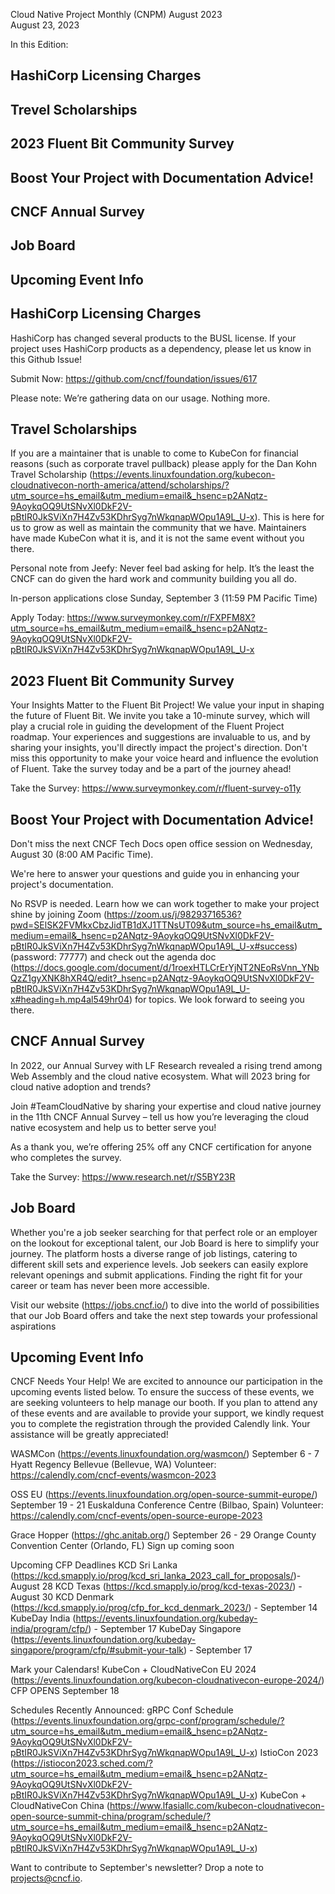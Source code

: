 Cloud Native Project Monthly (CNPM) August 2023  
August 23, 2023 

In this Edition: 
## HashiCorp Licensing Charges
## Trevel Scholarships
## 2023 Fluent Bit Community Survey 
## Boost Your Project with Documentation Advice!
## CNCF Annual Survey
## Job Board
## Upcoming Event Info


#### 

## HashiCorp Licensing Charges
HashiCorp has changed several products to the BUSL license. If your project uses HashiCorp products as a dependency, please let us know in this Github Issue! 

Submit Now: https://github.com/cncf/foundation/issues/617  

Please note: We’re gathering data on our usage. Nothing more. 

## Travel Scholarships
If you are a maintainer that is unable to come to KubeCon for financial reasons (such as corporate travel pullback) please apply for the Dan Kohn Travel Scholarship (https://events.linuxfoundation.org/kubecon-cloudnativecon-north-america/attend/scholarships/?utm_source=hs_email&utm_medium=email&_hsenc=p2ANqtz-9AoykqOQ9UtSNvXl0DkF2V-pBtIR0JkSViXn7H4Zv53KDhrSyg7nWkqnapWOpu1A9L_U-x). 
This is here for us to grow as well as maintain the community that we have. Maintainers have made KubeCon what it is, and it is not the same event without you there. 

Personal note from Jeefy: Never feel bad asking for help. It’s the least the CNCF can do given the hard work and community building you all do.

In-person applications close Sunday, September 3 (11:59 PM Pacific Time)

Apply Today: https://www.surveymonkey.com/r/FXPFM8X?utm_source=hs_email&utm_medium=email&_hsenc=p2ANqtz-9AoykqOQ9UtSNvXl0DkF2V-pBtIR0JkSViXn7H4Zv53KDhrSyg7nWkqnapWOpu1A9L_U-x

## 2023 Fluent Bit Community Survey
Your Insights Matter to the Fluent Bit Project! We value your input in shaping the future of Fluent Bit.
We invite you take a 10-minute survey, which will play a crucial role in guiding the development of the Fluent Project roadmap. 
Your experiences and suggestions are invaluable to us, and by sharing your insights, you'll directly impact the project's direction. 
Don't miss this opportunity to make your voice heard and influence the evolution of Fluent. Take the survey today and be a part of the journey ahead!

Take the Survey: https://www.surveymonkey.com/r/fluent-survey-o11y

## Boost Your Project with Documentation Advice!
Don't miss the next CNCF Tech Docs open office session on Wednesday, August 30 (8:00 AM Pacific Time).

We're here to answer your questions and guide you in enhancing your project's documentation. 

No RSVP is needed. Learn how we can work together to make your project shine by joining
Zoom (https://zoom.us/j/98293716536?pwd=SElSK2FVMkxCbzJidTB1dXJ1TTNsUT09&utm_source=hs_email&utm_medium=email&_hsenc=p2ANqtz-9AoykqOQ9UtSNvXl0DkF2V-pBtIR0JkSViXn7H4Zv53KDhrSyg7nWkqnapWOpu1A9L_U-x#success) (password: 77777)
and check out the agenda doc (https://docs.google.com/document/d/1roexHTLCrErYjNT2NEoRsVnn_YNbQzZ1gyXNK8hXR4Q/edit?_hsenc=p2ANqtz-9AoykqOQ9UtSNvXl0DkF2V-pBtIR0JkSViXn7H4Zv53KDhrSyg7nWkqnapWOpu1A9L_U-x#heading=h.mp4al549hr04) 
for topics. We look forward to seeing you there.

## CNCF Annual Survey
In 2022, our Annual Survey with LF Research revealed a rising trend among Web Assembly and the cloud native ecosystem. What will 2023 bring for cloud native adoption and trends? 

Join #TeamCloudNative by sharing your expertise and cloud native journey in the 11th CNCF Annual Survey – tell us how you’re leveraging the cloud native ecosystem and help us to better serve you!  

As a thank you, we’re offering 25% off any CNCF certification for anyone who completes the survey.

Take the Survey: https://www.research.net/r/S5BY23R

## Job Board
Whether you're a job seeker searching for that perfect role or an employer on the lookout for exceptional talent, our Job Board is here to simplify your journey. 
The platform hosts a diverse range of job listings, catering to different skill sets and experience levels. Job seekers can easily explore relevant openings and submit applications. 
Finding the right fit for your career or team has never been more accessible.

Visit our website (https://jobs.cncf.io/) to dive into the world of possibilities that our Job Board offers and take the next step towards your professional aspirations

## Upcoming Event Info
CNCF Needs Your Help!
We are excited to announce our participation in the upcoming events listed below. To ensure the success of these events, we are seeking volunteers to help manage our booth. 
If you plan to attend any of these events and are available to provide your support, we kindly request you to complete the registration through the provided Calendly link. 
Your assistance will be greatly appreciated!

WASMCon (https://events.linuxfoundation.org/wasmcon/)
September 6 - 7
Hyatt Regency Bellevue (Bellevue, WA)
Volunteer: https://calendly.com/cncf-events/wasmcon-2023

OSS EU (https://events.linuxfoundation.org/open-source-summit-europe/)
September 19 - 21
Euskalduna Conference Centre (Bilbao, Spain)
Volunteer: https://calendly.com/cncf-events/open-source-europe-2023

Grace Hopper (https://ghc.anitab.org/)
September 26 - 29
Orange County Convention Center (Orlando, FL)
Sign up coming soon 


Upcoming CFP Deadlines
KCD Sri Lanka (https://kcd.smapply.io/prog/kcd_sri_lanka_2023_call_for_proposals/)- August 28
KCD Texas (https://kcd.smapply.io/prog/kcd-texas-2023/) - August 30
KCD Denmark (https://kcd.smapply.io/prog/cfp_for_kcd_denmark_2023/) - September 14
KubeDay India (https://events.linuxfoundation.org/kubeday-india/program/cfp/) - September 17
KubeDay Singapore (https://events.linuxfoundation.org/kubeday-singapore/program/cfp/#submit-your-talk) - September 17

Mark your Calendars! 
KubeCon + CloudNativeCon EU 2024 (https://events.linuxfoundation.org/kubecon-cloudnativecon-europe-2024/) CFP OPENS September 18


Schedules Recently Announced:
gRPC Conf Schedule (https://events.linuxfoundation.org/grpc-conf/program/schedule/?utm_source=hs_email&utm_medium=email&_hsenc=p2ANqtz-9AoykqOQ9UtSNvXl0DkF2V-pBtIR0JkSViXn7H4Zv53KDhrSyg7nWkqnapWOpu1A9L_U-x)
IstioCon 2023 (https://istiocon2023.sched.com/?utm_source=hs_email&utm_medium=email&_hsenc=p2ANqtz-9AoykqOQ9UtSNvXl0DkF2V-pBtIR0JkSViXn7H4Zv53KDhrSyg7nWkqnapWOpu1A9L_U-x)
KubeCon + CloudNativeCon China (https://www.lfasiallc.com/kubecon-cloudnativecon-open-source-summit-china/program/schedule/?utm_source=hs_email&utm_medium=email&_hsenc=p2ANqtz-9AoykqOQ9UtSNvXl0DkF2V-pBtIR0JkSViXn7H4Zv53KDhrSyg7nWkqnapWOpu1A9L_U-x)



Want to contribute to September's newsletter? 
Drop a note to projects@cncf.io.
